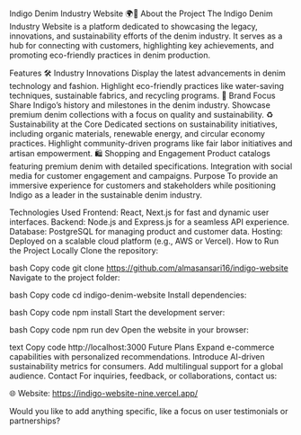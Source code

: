 Indigo Denim Industry Website 🌍👖
About the Project
The Indigo Denim Industry Website is a platform dedicated to showcasing the legacy, innovations, and sustainability efforts of the denim industry. It serves as a hub for connecting with customers, highlighting key achievements, and promoting eco-friendly practices in denim production.

Features
🛠️ Industry Innovations
Display the latest advancements in denim technology and fashion.
Highlight eco-friendly practices like water-saving techniques, sustainable fabrics, and recycling programs.
🌟 Brand Focus
Share Indigo’s history and milestones in the denim industry.
Showcase premium denim collections with a focus on quality and sustainability.
♻️ Sustainability at the Core
Dedicated sections on sustainability initiatives, including organic materials, renewable energy, and circular economy practices.
Highlight community-driven programs like fair labor initiatives and artisan empowerment.
🛍️ Shopping and Engagement
Product catalogs featuring premium denim with detailed specifications.
Integration with social media for customer engagement and campaigns.
Purpose
To provide an immersive experience for customers and stakeholders while positioning Indigo as a leader in the sustainable denim industry.

Technologies Used
Frontend: React, Next.js for fast and dynamic user interfaces.
Backend: Node.js and Express.js for a seamless API experience.
Database: PostgreSQL for managing product and customer data.
Hosting: Deployed on a scalable cloud platform (e.g., AWS or Vercel).
How to Run the Project Locally
Clone the repository:

bash
Copy code
git clone https://github.com/almasansari16/indigo-website
Navigate to the project folder:

bash
Copy code
cd indigo-denim-website
Install dependencies:

bash
Copy code
npm install
Start the development server:

bash
Copy code
npm run dev
Open the website in your browser:

text
Copy code
http://localhost:3000
Future Plans
Expand e-commerce capabilities with personalized recommendations.
Introduce AI-driven sustainability metrics for consumers.
Add multilingual support for a global audience.
Contact
For inquiries, feedback, or collaborations, contact us:

🌐 Website: https://indigo-website-nine.vercel.app/

Would you like to add anything specific, like a focus on user testimonials or partnerships?
